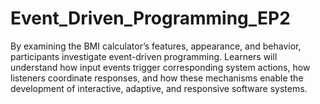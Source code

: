 # Event_Driven_Programming_EP2
By examining the BMI calculator’s features, appearance, and behavior, participants investigate event-driven programming. Learners will understand how input events trigger corresponding system actions, how listeners coordinate responses, and how these mechanisms enable the development of interactive, adaptive, and responsive software systems.
